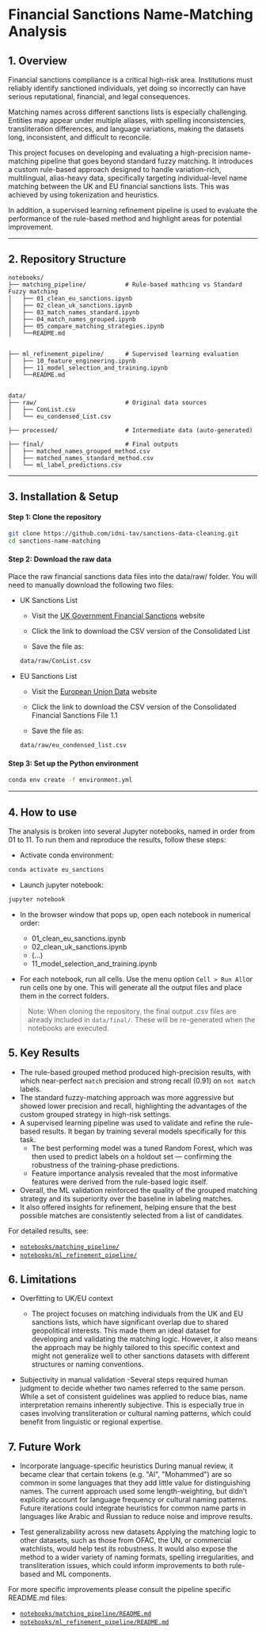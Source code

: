 # Financial Sanctions Name-Matching Analysis

## 1. Overview

Financial sanctions compliance is a critical high-risk area. Institutions must reliably identify sanctioned individuals, yet doing so incorrectly can have serious reputational, financial, and legal consequences.

Matching names across different sanctions lists is especially challenging. Entities may appear under multiple aliases, with spelling inconsistencies, transliteration differences, and language variations, making the datasets long, inconsistent, and difficult to reconcile.

This project focuses on developing and evaluating a high-precision name-matching pipeline that goes beyond standard fuzzy matching. It introduces a custom rule-based approach designed to handle variation-rich, multilingual, alias-heavy data, specifically targeting individual-level name matching between the UK and EU financial sanctions lists. This was achieved by using tokenization and heuristics.

In addition, a supervised learning refinement pipeline is used to evaluate the performance of the rule-based method and highlight areas for potential improvement.

---
## 2. Repository Structure

```
notebooks/
├── matching_pipeline/           # Rule-based mathcing vs Standard Fuzzy matching
│   ├── 01_clean_eu_sanctions.ipynb
│   ├── 02_clean_uk_sanctions.ipynb
│   ├── 03_match_names_standard.ipynb
│   ├── 04_match_names_grouped.ipynb
│   ├── 05_compare_matching_strategies.ipynb
│   └──README.md                 


├── ml_refinement_pipeline/      # Supervised learning evaluation
│   ├── 10_feature_engineering.ipynb
│   ├── 11_model_selection_and_training.ipynb
│   └──README.md                


data/
├── raw/                         # Original data sources
│   ├── ConList.csv
│   └── eu_condensed_List.csv

├── processed/                   # Intermediate data (auto-generated)

├── final/                       # Final outputs
│   ├── matched_names_grouped_method.csv
│   ├── matched_names_standard_method.csv
│   └── ml_label_predictions.csv
```

---
## 3. Installation & Setup
#### Step 1: Clone the repository

```bash
git clone https://github.com/idni-tav/sanctions-data-cleaning.git
cd sanctions-name-matching
```

#### Step 2: Download the raw data

Place the raw financial sanctions data files into the data/raw/ folder.
You will need to manually download the following two files:

- UK Sanctions List

  - Visit the [UK Government Financial Sanctions](https://www.gov.uk/government/publications/financial-sanctions-consolidated-list-of-targets/consolidated-list-of-targets) website

  - Click the link to download the CSV version of the Consolidated List

  - Save the file as:
  ```bash
  data/raw/ConList.csv
  ```

- EU Sanctions List

  - Visit the [European Union Data](https://data.europa.eu/data/datasets/consolidated-list-of-persons-groups-and-entities-subject-to-eu-financial-sanctions?locale=en) website

  - Click the link to download the CSV version of the Consolidated Financial Sanctions File 1.1

  - Save the file as:
  ```bash
  data/raw/eu_condensed_list.csv
  ```

  
#### Step 3: Set up the Python environment 

```bash
conda env create -f environment.yml
```



---
## 4. How to use
The analysis is broken into several Jupyter notebooks, named in order from 01 to 11. To run them and reproduce the results, follow these steps:
- Activate conda environment:
```bash
conda activate eu_sanctions
```
- Launch jupyter notebook:

```bash
jupyter notebook
```
- In the browser window that pops up, open each notebook in numerical order:

  - 01_clean_eu_sanctions.ipynb
  - 02_clean_uk_sanctions.ipynb
  - (...)
  - 11_model_selection_and_training.ipynb


- For each notebook, run all cells. Use the menu option `Cell > Run All`or run cells one by one. This will generate all the output files and place them in the correct folders.

> Note: When cloning the repository, the final output .csv files are already included in `data/final/`. These will be re-generated when the notebooks are executed.

## 5. Key Results

- The rule-based grouped method produced high-precision results, with  which near-perfect `match` precision and strong recall (0.91) on `not match` labels.
- The standard fuzzy-matching approach was more aggressive but showed lower precision and recall, highlighting the advantages of the custom grouped strategy in high-risk settings.
- A supervised learning pipeline was used to validate and refine the rule-based results. It began by training several models specifically for this task.
    - The best performing model was a tuned Random Forest, which was then used to predict labels on a holdout set — confirming the robustness of the training-phase predictions.
    - Feature importance analysis revealed that the most informative features were derived from the rule-based logic itself.
- Overall, the ML validation reinforced the quality of the grouped matching strategy and its superiority over the baseline in labeling matches.
- It also offered insights for refinement, helping ensure that the best possible matches are consistently selected from a list of candidates.

For detailed results, see:
- [`notebooks/matching_pipeline/`](notebooks/matching_pipeline/)
- [`notebooks/ml_refinement_pipeline/`](notebooks/ml_refinement_pipeline/)

## 6. Limitations
- Overfitting to UK/EU context
  - The project focuses on matching individuals from the UK and EU sanctions lists, which have significant overlap due to shared geopolitical interests. This made them an ideal dataset for developing and validating the matching logic. However, it also means the approach may be highly tailored to this specific context and might not generalize well to other sanctions datasets with different structures or naming conventions.

- Subjectivity in manual validation
  -Several steps required human judgment to decide whether two names referred to the same person. While a set of consistent guidelines was applied to reduce bias, name interpretation remains inherently subjective. This is especially true in cases involving transliteration or cultural naming patterns, which could benefit from linguistic or regional expertise.

 
## 7. Future Work
- Incorporate language-specific heuristics
During manual review, it became clear that certain tokens (e.g. "Al", "Mohammed") are so common in some languages that they add little value for distinguishing names. The current approach used some length-weighting, but didn’t explicitly account for language frequency or cultural naming patterns. Future iterations could integrate heuristics for common name parts in languages like Arabic and Russian to reduce noise and improve results.

- Test generalizability across new datasets
Applying the matching logic to other datasets, such as those from OFAC, the UN, or commercial watchlists, would help test its robustness. It would also expose the method to a wider variety of naming formats, spelling irregularities, and transliteration issues, which could inform improvements to both rule-based and ML components.

For more specific improvements please consult the pipeline specific README.md files:
- [`notebooks/matching_pipeline/README.md`](notebooks/matching_pipeline/README.md)
- [`notebooks/ml_refinement_pipeline/README.md`](notebooks/ml_refinement_pipeline/README.md)
